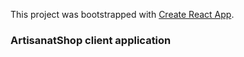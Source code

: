 This project was bootstrapped with [Create React App](https://github.com/facebook/create-react-app).

### ArtisanatShop client application
